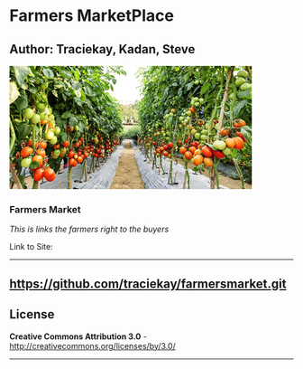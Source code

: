 # Farmers MarketPlace

## Author: Traciekay, Kadan, Steve

![alt="photo of logo" width="100" height="100"](img/farm.jpg)

### **Farmers Market**

_This is links the farmers right to the buyers_

Link to Site:

------------------
https://github.com/traciekay/farmersmarket.git
------------------

License   
------------------

**Creative Commons Attribution 3.0** - http://creativecommons.org/licenses/by/3.0/

------------------
